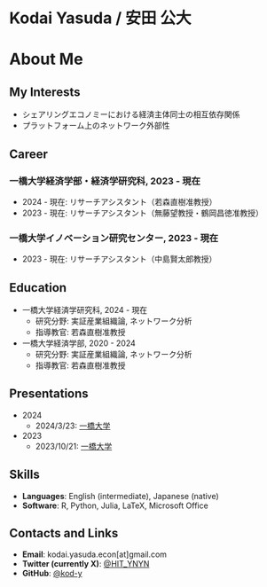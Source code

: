 # Kodai Yasuda / 安田 公大
# About Me
## My Interests
* シェアリングエコノミーにおける経済主体同士の相互依存関係
* プラットフォーム上のネットワーク外部性

## Career
### 一橋大学経済学部・経済学研究科, 2023 - 現在
* 2024 - 現在: リサーチアシスタント（若森直樹准教授）
* 2023 - 現在: リサーチアシスタント（無藤望教授・鶴岡昌徳准教授）

### 一橋大学イノベーション研究センター, 2023 - 現在
* 2023 - 現在: リサーチアシスタント（中島賢太郎教授）

## Education
* 一橋大学経済学研究科, 2024 - 現在
  * 研究分野: 実証産業組織論, ネットワーク分析
  * 指導教官: 若森直樹准教授
* 一橋大学経済学部, 2020 - 2024
  * 研究分野: 実証産業組織論, ネットワーク分析
  * 指導教官: 若森直樹准教授

## Presentations
* 2024
    * 2024/3/23: [一橋大学](https://perceptionpsychonomicmodeling.fc2.page/?p=28)
* 2023
    * 2023/10/21: [一橋大学](http://perceptionpsychonomicmodeling.web.fc2.com/PANDP20231021.html)

## Skills
* **Languages**: English (intermediate), Japanese (native)
* **Software**: R, Python, Julia, LaTeX, Microsoft Office

## Contacts and Links
* **Email**: kodai.yasuda.econ[at]gmail.com
* **Twitter (currently X)**: [@HIT_YNYN](https://twitter.com/HIT_YNYN)
* **GitHub**: [@kod-y](https://github.com/kod-y)
